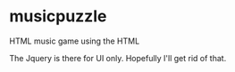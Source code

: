 musicpuzzle
===========

HTML music game using the HTML <audio> tag.


The Jquery is there for UI only. Hopefully I'll get rid of that.